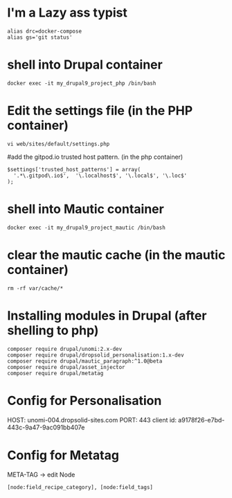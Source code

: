# I'm a Lazy ass typist
```
alias drc=docker-compose
alias gs='git status'
```

# shell into Drupal container
```
docker exec -it my_drupal9_project_php /bin/bash
```

# Edit the settings file (in the PHP container)
```
vi web/sites/default/settings.php
```

#add the gitpod.io trusted host pattern. (in the php container)
```
$settings['trusted_host_patterns'] = array(
  '.*\.gitpod\.io$',  '\.localhost$', '\.local$', '\.loc$'
);
```

# shell into Mautic container
```
docker exec -it my_drupal9_project_mautic /bin/bash
```

# clear the mautic cache (in the mautic container)
```
rm -rf var/cache/*
```

# Installing modules in Drupal (after shelling to php)
```
composer require drupal/unomi:2.x-dev
composer require drupal/dropsolid_personalisation:1.x-dev
composer require drupal/mautic_paragraph:^1.0@beta
composer require drupal/asset_injector
composer require drupal/metatag
```

# Config for Personalisation
 HOST:         unomi-004.dropsolid-sites.com
 PORT:         443
 client id:    a9178f26-e7bd-443c-9a47-9ac091bb407e

# Config for Metatag
META-TAG -> edit Node
```
[node:field_recipe_category], [node:field_tags]
```